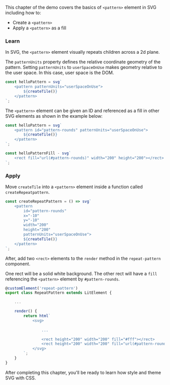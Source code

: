 This chapter of the demo covers the basics of `<pattern>`
element in SVG including how to:

- Create a `<pattern>` 
- Apply a `<pattern>` as a fill

### Learn

In SVG, the `<pattern>` element visually repeats children across
a 2d plane.

The `patternUnits` property defines the relative coordinate geometry
of the pattern. Setting `patternUnits` to `userSpaceOnUse` makes
geometry relative to the user space. In this case, user space is the
DOM.

```ts
const helloPattern = svg`
	<pattern patternUnits="userSpaceOnUse">
		${createTile()}
	</pattern>
`;
```

The `<pattern>` element can be given an ID and referenced as a fill
in other SVG elements as shown in the example below:

```ts
const helloPattern = svg`
	<pattern id="pattern-rounds" patternUnits="userSpaceOnUse">
		${createTile()}
	</pattern>
`;

const helloPatternFill - svg`
    <rect fill="url(#pattern-rounds)" width="200" height="200"></rect>
`;
```

### Apply

Move `createTile` into a `<pattern>` element inside a function called
`createRepeatpattern`.

```ts
const createRepeatPattern = () => svg`
	<pattern
		id="pattern-rounds"
		x="-10"
		y="-10"
		width="200"
		height="200"
		patternUnits="userSpaceOnUse">
		${createTile()}
	</pattern>
`;
```

After, add two `<rect>` elements to the `render` method in the 
`repeat-pattern` component.

One rect will be a solid white background. The other rect will have a
`fill` referencing the `<pattern>` element by `#pattern-rounds`.

```ts
@customElement('repeat-pattern')
export class RepeatPattern extends LitElement {

    ...

	render() {
		return html`
			<svg>
                
                ...

				<rect height="200" width="200" fill="#fff"></rect>
				<rect height="200" width="200" fill="url(#pattern-rounds)"></rect>
			</svg>
		`;
	}
}
```

After completing this chapter, you'll be ready to learn how style and
theme SVG with CSS.